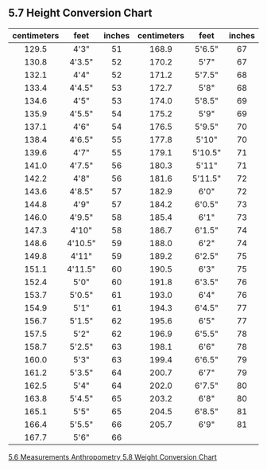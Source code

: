 ## 5.7 Height Conversion Chart

| centimeters | feet    | inches | centimeters | feet    | inches |
|:-----------:|:-------:|:------:|:-----------:|:-------:|:------:|
| 129.5       | 4'3"    | 51     | 168.9       | 5'6.5"  | 67     |
| 130.8       | 4'3.5"  | 52     | 170.2       | 5'7"    | 67     |
| 132.1       | 4'4"    | 52     | 171.2       | 5'7.5"  | 68     |
| 133.4       | 4'4.5"  | 53     | 172.7       | 5'8"    | 68     |
| 134.6       | 4'5"    | 53     | 174.0       | 5'8.5"  | 69     |
| 135.9       | 4'5.5"  | 54     | 175.2       | 5'9"    | 69     |
| 137.1       | 4'6"    | 54     | 176.5       | 5'9.5"  | 70     |
| 138.4       | 4'6.5"  | 55     | 177.8       | 5'10"   | 70     |
| 139.6       | 4'7"    | 55     | 179.1       | 5'10.5" | 71     |
| 141.0       | 4'7.5"  | 56     | 180.3       | 5'11"   | 71     |
| 142.2       | 4'8"    | 56     | 181.6       | 5'11.5" | 72     |
| 143.6       | 4'8.5"  | 57     | 182.9       | 6'0"    | 72     |
| 144.8       | 4'9"    | 57     | 184.2       | 6'0.5"  | 73     |
| 146.0       | 4'9.5"  | 58     | 185.4       | 6'1"    | 73     |
| 147.3       | 4'10"   | 58     | 186.7       | 6'1.5"  | 74     |
| 148.6       | 4'10.5" | 59     | 188.0       | 6'2"    | 74     |
| 149.8       | 4'11"   | 59     | 189.2       | 6'2.5"  | 75     |
| 151.1       | 4'11.5" | 60     | 190.5       | 6'3"    | 75     |
| 152.4       | 5'0"    | 60     | 191.8       | 6'3.5"  | 76     |
| 153.7       | 5'0.5"  | 61     | 193.0       | 6'4"    | 76     |
| 154.9       | 5'1"    | 61     | 194.3       | 6'4.5"  | 77     |
| 156.7       | 5'1.5"  | 62     | 195.6       | 6'5"    | 77     |
| 157.5       | 5'2"    | 62     | 196.9       | 6'5.5"  | 78     |
| 158.7       | 5'2.5"  | 63     | 198.1       | 6'6"    | 78     |
| 160.0       | 5'3"    | 63     | 199.4       | 6'6.5"  | 79     |
| 161.2       | 5'3.5"  | 64     | 200.7       | 6'7"    | 79     |
| 162.5       | 5'4"    | 64     | 202.0       | 6'7.5"  | 80     |
| 163.8       | 5'4.5"  | 65     | 203.2       | 6'8"    | 80     |
| 165.1       | 5'5"    | 65     | 204.5       | 6'8.5"  | 81     |
| 166.4       | 5'5.5"  | 66     | 205.7       | 6'9"    | 81     |
| 167.7       | 5'6"    | 66     |             |         |        |



<div class="center">
<div class="btn-group">
  <a href=":pages_path:/manuals/anthropometry/5-06-measurements.md" class="btn btn-default">
    <span class="glyphicon glyphicon-chevron-left"></span>
    5.6 Measurements
  </a>

  <a href=":pages_path:/manuals/anthropometry" class="btn btn-default">
    <span class="glyphicon glyphicon-chevron-up"></span>
    Anthropometry
  </a>

  <a href=":pages_path:/manuals/anthropometry/5-08-weight-conversion-chart.md" class="btn btn-success">
    5.8 Weight Conversion Chart
    <span class="glyphicon glyphicon-chevron-right"></span>
  </a>
</div>
</div>
